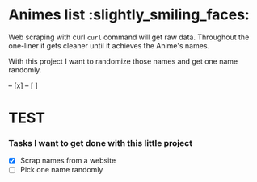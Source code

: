 # Animes list 	:slightly_smiling_faces:

Web scraping with curl `curl` command will get raw data. Throughout the one-liner it gets cleaner until it achieves the Anime's names.

With this project I want to randomize those names and get one name randomly.

– [x] 
– [ ] 
# TEST

### Tasks I want to get done with this little project


- [x] Scrap names from a website 
- [ ] Pick one name randomly
